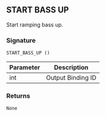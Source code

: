 ## START BASS UP

Start ramping bass up.


### Signature

`START_BASS_UP ()`


| Parameter | Description |
| --- | --- |
| int | Output Binding ID |


### Returns

`None`